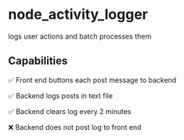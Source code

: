 # node_activity_logger

logs user actions and batch processes them

## Capabilities

:white_check_mark: Front end buttons each post message to backend

:white_check_mark: Backend logs posts in text file

:white_check_mark: Backend clears log every 2 minutes

:x: Backend does not post log to front end
